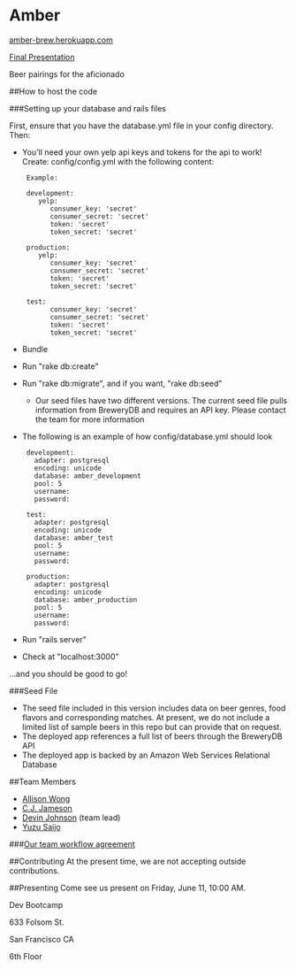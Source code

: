Amber
=====

[amber-brew.herokuapp.com](http://amber-brew.herokuapp.com)

[Final Presentation](https://docs.google.com/presentation/d/1riyRd29Hfwgwf48I64SuIefCokYa7HeaDAxbbRCnzmU/edit?usp=sharing)

Beer pairings for the aficionado

##How to host the code

###Setting up your database and rails files

First, ensure that you have the database.yml file in your config directory. Then:

 - You'll need your own yelp api keys and tokens for the api to work!  Create: config/config.yml with the following content:

 		Example:

 		development:
		   yelp:
		      consumer_key: 'secret'
		      consumer_secret: 'secret'
		      token: 'secret'
		      token_secret: 'secret'

		production:
		   yelp:
		      consumer_key: 'secret'
		      consumer_secret: 'secret'
		      token: 'secret'
		      token_secret: 'secret'

		test:
		      consumer_key: 'secret'
		      consumer_secret: 'secret'
		      token: 'secret'
		      token_secret: 'secret'

 - Bundle
 - Run "rake db:create"
 - Run "rake db:migrate", and if you want, "rake db:seed"
   + Our seed files have two different versions. The current seed file pulls information from BreweryDB and requires an API key. Please contact the team for more information

 - The following is an example of how config/database.yml should look

		development:
		  adapter: postgresql
		  encoding: unicode
		  database: amber_development
		  pool: 5
		  username:
		  password:

		test:
		  adapter: postgresql
		  encoding: unicode
		  database: amber_test
		  pool: 5
		  username:
		  password:

		production:
		  adapter: postgresql
		  encoding: unicode
		  database: amber_production
		  pool: 5
		  username:
		  password:

 - Run "rails server"
 - Check at "localhost:3000"


...and you should be good to go!

###Seed File
 - The seed file included in this version includes data on beer genres, food flavors and corresponding matches. At present, we do not include a limited list of sample beers in this repo but can provide that on request.
 - The deployed app references a full list of beers through the BreweryDB API
 - The deployed app is backed by an Amazon Web Services Relational Database

##Team Members
 - [Allison Wong](https://github.com/azywong)
 - [C.J. Jameson](https://github.com/cjcjameson)
 - [Devin Johnson](https://github.com/djohnson0610) (team lead)
 - [Yuzu Saijo](https://github.com/rubberyuzu)

###[Our team workflow agreement](/workflow.md)

##Contributing
At the present time, we are not accepting outside contributions.

##Presenting
Come see us present on Friday, June 11, 10:00 AM.

Dev Bootcamp

633 Folsom St.

San Francisco CA

6th Floor
